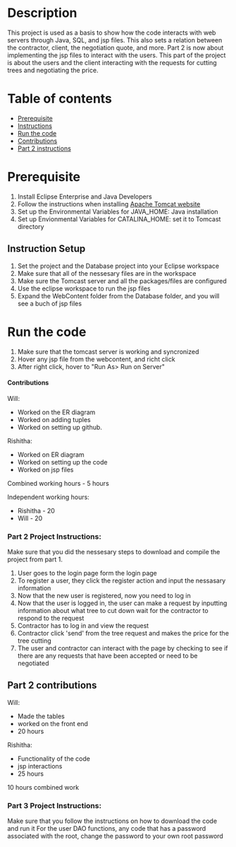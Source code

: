 # Description
This project is used as a basis to show how the code interacts with web servers through Java, SQL, and jsp files.
This also sets a relation between the contractor, client, the negotiation quote, and more.  Part 2 is now about implementing the jsp files to interact with the users.  This part of the project is about the users and the client interacting with the requests for cutting trees and negotiating the price.
# Table of contents
* [Prerequisite](#Prerequisite)
* [Instructions](#Instruction-Setup)
* [Run the code](#Run-the-code)
* [Contributions](#contributions)
* [Part 2 instructions](#Part-2-Project-Instructions)
# Prerequisite
1) Install Eclipse Enterprise and Java Developers
2) Follow the instructions when installing  [Apache Tomcat website ](https://tomcat.apache.org/)
3) Set up the Environmental Variables for JAVA_HOME: Java installation
4) Set up Envionmental Variables for CATALINA_HOME: set it to Tomcast directory

## Instruction Setup
1) Set the project and the Database project into your Eclipse workspace
2) Make sure that all of the nessesary files are in the workspace
3) Make sure the Tomcast server and all the packages/files are configured
4) Use the eclipse workspace to run the jsp files
5) Expand the WebContent folder from the Database folder, and you will see a buch of jsp files

# Run the code
1) Make sure that the tomcast server is working and syncronized
2) Hover any jsp file from the webcontent, and richt click
3) After right click, hover to "Run As> Run on Server"

#### Contributions
Will: 
* Worked on the ER diagram
* Worked on adding tuples
* Worked on setting up github.
  
Rishitha:
* Worked on ER diagram
* Worked on setting up the code
* Worked on jsp files

Combined working hours - 5 hours

Independent working hours:
* Rishitha - 20 
* Will - 20
###

### Part 2 Project Instructions:
Make sure that you did the nessesary steps to download and compile the project from part 1.

1) User goes to the login page form the login page
2) To register a user, they click the register action and input the nessasary information
3) Now that the new user is registered, now you need to log in
4) Now that the user is logged in, the user can make a request by inputting information about what tree to cut down wait for the contractor to respond to the request
5) Contractor has to log in and view the request
6) Contractor click 'send' from the tree request and makes the price for the tree cutting
7) The user and contractor can interact with the page by checking to see if there are any requests that have been accepted or need to be negotiated

## Part 2 contributions
Will: 
* Made the tables
* worked on the front end
* 20 hours

Rishitha: 
* Functionality of the code
* jsp interactions
* 25 hours

10 hours combined work 
### Part 3 Project Instructions:
Make sure that you follow the instructions on how to download the code and run it
For the user DAO functions, any code that has a password associated with the root, change the password to your own root password
